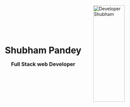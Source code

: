<div style="display:flex; justify-content: space-evenly; align-items: center; ">
    <div style="line-height: 20px;">
        <h1 align="center">Shubham Pandey</h1>
        <h3 align="center">Full Stack web Developer</h3>
    </div>
    <div>
        <img align="center"
  width="80%"
  height="300px" margin-left:"50px"  src="https://www.wingstechsolutions.com/wp-content/uploads/2022/03/full-stack-development.gif" alt="Developer Shubham">
    </div>

</div>






<!---
- 👋 Hi, I’m Shubham Pandey
- 👀 I’m interested in learning new things..
- 🌱 I’m currently learning Full Stack Web Development..
- 💞️ I’m looking to collaborate on Youtube Clone..
- 📫 How to reach me ...+918707435856


Shubh596/Shubh596 is a ✨ special ✨ repository because its `README.md` (this file) appears on your GitHub profile.
You can click the Preview link to take a look at your changes.
--->
